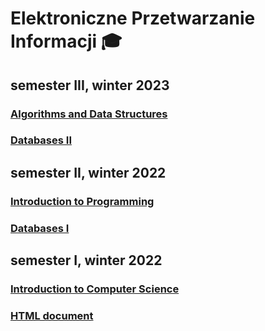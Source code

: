 # Elektroniczne Przetwarzanie Informacji 🎓

## semester III, winter 2023

### [Algorithms and Data Structures](https://github.com/michaldudek15/Elektroniczne-Przetwarzanie-Informacji/tree/main/Algorithms-and-Data-Structures)
### [Databases II](https://github.com/michaldudek15/Elektroniczne-Przetwarzanie-Informacji/tree/main/Databases-II)

## semester II, winter 2022

### [Introduction to Programming](https://github.com/michaldudek15/Elektroniczne-Przetwarzanie-Informacji/tree/main/Introduction-to-Programming)
### [Databases I](https://github.com/michaldudek15/Elektroniczne-Przetwarzanie-Informacji/tree/main/Databases-I)


## semester I, winter 2022

### [Introduction to Computer Science](https://github.com/michaldudek15/Elektroniczne-Przetwarzanie-Informacji/tree/main/Introduction-to-Computer-Science)
### [HTML document](https://github.com/michaldudek15/Elektroniczne-Przetwarzanie-Informacji/tree/main/HTML-document)

